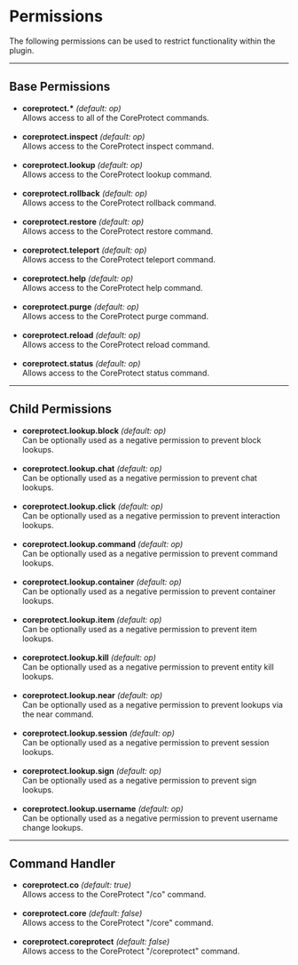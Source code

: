 # Permissions

The following permissions can be used to restrict functionality within the plugin.

---

## Base Permissions

* **coreprotect.\*** *(default: op)*  
  Allows access to all of the CoreProtect commands.  
  &nbsp;
* **coreprotect.inspect** *(default: op)*  
  Allows access to the CoreProtect inspect command.  
  &nbsp;
* **coreprotect.lookup** *(default: op)*  
  Allows access to the CoreProtect lookup command.  
  &nbsp;
* **coreprotect.rollback** *(default: op)*  
  Allows access to the CoreProtect rollback command.  
  &nbsp;
* **coreprotect.restore** *(default: op)*  
  Allows access to the CoreProtect restore command.  
  &nbsp;
* **coreprotect.teleport** *(default: op)*  
  Allows access to the CoreProtect teleport command.  
  &nbsp;
* **coreprotect.help** *(default: op)*  
  Allows access to the CoreProtect help command.  
  &nbsp;
* **coreprotect.purge** *(default: op)*  
  Allows access to the CoreProtect purge command.  
  &nbsp;
* **coreprotect.reload** *(default: op)*  
  Allows access to the CoreProtect reload command.  
  &nbsp;
* **coreprotect.status** *(default: op)*  
  Allows access to the CoreProtect status command.  
  
---

## Child Permissions

* **coreprotect.lookup.block** *(default: op)*  
  Can be optionally used as a negative permission to prevent block lookups.  
  &nbsp;
* **coreprotect.lookup.chat** *(default: op)*  
  Can be optionally used as a negative permission to prevent chat lookups.  
  &nbsp;
* **coreprotect.lookup.click** *(default: op)*  
  Can be optionally used as a negative permission to prevent interaction lookups.  
  &nbsp;
* **coreprotect.lookup.command** *(default: op)*  
  Can be optionally used as a negative permission to prevent command lookups.  
  &nbsp;
* **coreprotect.lookup.container** *(default: op)*  
  Can be optionally used as a negative permission to prevent container lookups.  
  &nbsp;
* **coreprotect.lookup.item** *(default: op)*  
  Can be optionally used as a negative permission to prevent item lookups.  
  &nbsp;
* **coreprotect.lookup.kill** *(default: op)*  
  Can be optionally used as a negative permission to prevent entity kill lookups.  
  &nbsp;
* **coreprotect.lookup.near** *(default: op)*  
  Can be optionally used as a negative permission to prevent lookups via the near command.  
  &nbsp;
* **coreprotect.lookup.session** *(default: op)*  
  Can be optionally used as a negative permission to prevent session lookups.  
  &nbsp;
* **coreprotect.lookup.sign** *(default: op)*  
  Can be optionally used as a negative permission to prevent sign lookups.  
  &nbsp;
* **coreprotect.lookup.username** *(default: op)*  
  Can be optionally used as a negative permission to prevent username change lookups.  

---

## Command Handler

* **coreprotect.co** *(default: true)*  
  Allows access to the CoreProtect "/co" command.  
  &nbsp;
* **coreprotect.core** *(default: false)*  
  Allows access to the CoreProtect "/core" command.  
  &nbsp;
* **coreprotect.coreprotect** *(default: false)*  
  Allows access to the CoreProtect "/coreprotect" command.  